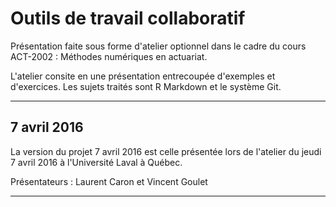 # Outils de travail collaboratif

Présentation faite sous forme d'atelier optionnel dans le cadre du cours ACT-2002 : Méthodes numériques en actuariat.

L'atelier consite en une présentation entrecoupée d'exemples et d'exercices. Les sujets traités sont R Markdown et le système Git.

***********************

## 7 avril 2016

La version du projet 7 avril 2016 est celle présentée lors de l'atelier du jeudi 7 avril 2016 à l'Université Laval à Québec.

Présentateurs : Laurent Caron et Vincent Goulet

***********************

